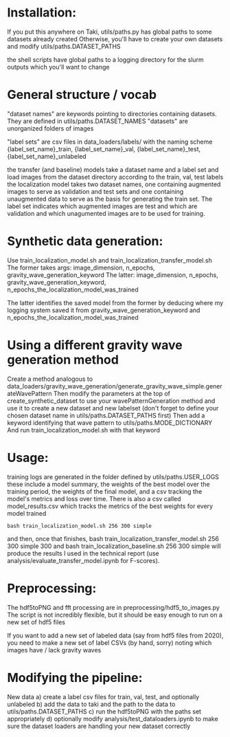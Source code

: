 # Installation:
If you put this anywhere on Taki, utils/paths.py has global paths to some datasets already created
Otherwise, you'll have to create your own datasets and modify utils/paths.DATASET_PATHS

the shell scripts have global paths to a logging directory for the slurm outputs which you'll want to change

# General structure / vocab
"dataset names" are keywords pointing to directories containing datasets. They are defined in utils/paths.DATASET_NAMES
"datasets" are unorganized folders of images

"label sets" are csv files in data_loaders/labels/ with the naming scheme {label_set_name}_train, {label_set_name}_val, {label_set_name}_test, {label_set_name}_unlabeled

the transfer (and baseline) models take a dataset name and a label set and load images from the dataset directory according to the train, val, test labels
the localization model takes two dataset names, one containing augmented images to serve as validation and test sets and one containing unaugmented data to serve as the basis for generating the train set. The label set indicates which augmented images are test and which are validation and which unagumented images are to be used for training.

# Synthetic data generation:
Use train_localization_model.sh and train_localization_transfer_model.sh
The former takes args: image_dimension, n_epochs, gravity_wave_generation_keyword
The latter: image_dimension, n_epochs, gravity_wave_generation_keyword, n_epochs_the_localization_model_was_trained

The latter identifies the saved model from the former by deducing where my logging system saved it from gravity_wave_generation_keyword and n_epochs_the_localization_model_was_trained

# Using a different gravity wave generation method
Create a method analogous to data_loaders/gravity_wave_generation/generate_gravity_wave_simple.generateWavePattern
Then modify the parameters at the top of create_synthetic_dataset to use your wavePatternGeneration method and use it to create a new dataset and new labelset
    (don't forget to define your chosen dataset name in utils/paths.DATASET_PATHS first)
Then add a keyword identifying that wave pattern to utils/paths.MODE_DICTIONARY
And run train_localization_model.sh with that keyword

# Usage:
training logs are generated in the folder defined by utils/paths.USER_LOGS
these include a model summary, the weights of the best model over the training period, the weights of the final model, and a csv tracking the model's metrics and loss over time.
There is also a csv called model_results.csv which tracks the metrics of the best weights for every model trained

    bash train_localization_model.sh 256 300 simple
and then, once that finishes,
    bash train_localization_transfer_model.sh 256 300 simple 300
and
    bash train_localization_baseline.sh 256 300 simple
will produce the results I used in the technical report (use analysis/evaluate_transfer_model.ipynb for F-scores).

# Preprocessing:
The hdf5toPNG and fft processing are in preprocessing/hdf5_to_images.py
The script is not incredibly flexible, but it should be easy enough to run on a new set of hdf5 files

If you want to add a new set of labeled data (say from hdf5 files from 2020), you need to make a new set of label CSVs (by hand, sorry) noting which images have / lack gravity waves

# Modifying the pipeline:
New data
    a) create a label csv files for train, val, test, and optionally unlabeled
    b) add the data to taki and the path to the data to utils/paths.DATASET_PATHS
    c) run the hdf5toPNG with the paths set appropriately
    d) optionally modify analysis/test_dataloaders.ipynb to make sure the dataset loaders are handling your new dataset correctly